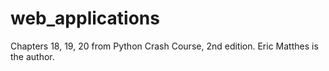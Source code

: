 # web_applications
Chapters 18, 19, 20 from Python Crash Course, 2nd edition. Eric Matthes is the author. 
